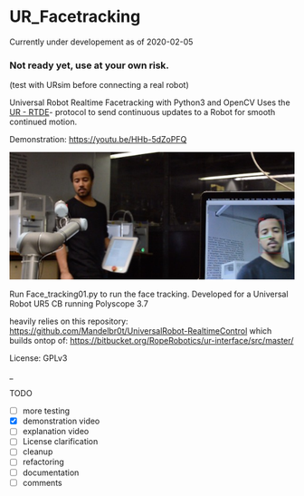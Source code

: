 # UR_Facetracking

Currently under developement as of 2020-02-05

### **Not ready yet, use at your own risk.**
(test with URsim before connecting a real robot)


 Universal Robot Realtime Facetracking with Python3 and OpenCV
 Uses the [UR - RTDE](https://www.universal-robots.com/how-tos-and-faqs/how-to/ur-how-tos/real-time-data-exchange-rtde-guide-22229/)- protocol to send continuous updates to a Robot for smooth continued motion.

Demonstration: https://youtu.be/HHb-5dZoPFQ

![Universal Robot Realtime Face Tracking Python](UR_Facetracking_Demo.jpg)


Run Face_tracking01.py to run the face tracking.
Developed for a Universal Robot UR5 CB running Polyscope 3.7

heavily relies on this repository:
https://github.com/Mandelbr0t/UniversalRobot-RealtimeControl
which builds ontop of:
https://bitbucket.org/RopeRobotics/ur-interface/src/master/

License: GPLv3

_

TODO
- [ ] more testing
- [x] demonstration video
- [ ] explanation video
- [ ] License clarification
- [ ] cleanup
- [ ] refactoring
- [ ] documentation
- [ ] comments
